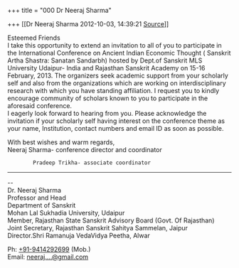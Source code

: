+++
title = "000 Dr Neeraj Sharma"

+++
[[Dr Neeraj Sharma	2012-10-03, 14:39:21 [Source](https://groups.google.com/g/bvparishat/c/EgfKBhwrf_w)]]



Esteemed Friends  
I take this opportunity to extend an invitation to all of you to participate in the International Conference on Ancient Indian Economic Thought ( Sanskrit Artha Shastra: Sanatan Sandarbh) hosted by Dept.of Sanskrit MLS University Udaipur- India and Rajasthan Sanskrit Academy on 15-16 February, 2013. The organizers seek academic support from your scholarly self and also from the organizations which are working on interdisciplinary research with which you have standing affiliation. I request you to kindly encourage community of scholars known to you to participate in the aforesaid conference.  
I eagerly look forward to hearing from you. Please acknowledge the invitation if your scholarly self having interest on the conference theme as your name, Institution, contact numbers and email ID as soon as possible.  
  

 With best wishes and warm regards,  
Neeraj Sharma- conference director and coordinator

            Pradeep Trikha- associate coordinator

****

  

--  
Dr. Neeraj Sharma  
Professor and Head  
Department of Sanskrit  
Mohan Lal Sukhadia University, Udaipur  
Member, Rajasthan State Sanskrit Advisory Board (Govt. Of Rajasthan)  
Joint Secretary, Rajasthan Sanskrit Sahitya Sammelan, Jaipur  
Director.Shri Ramanuja VedaVidya Peetha, Alwar  
  
  
Ph: [+91-9414292699](tel:+91%2094142%2092699) (Mob.)  
Email: [neeraj....@gmail.com]()  
  
  
  

